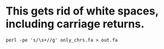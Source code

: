 # This gets rid of white spaces, including carriage returns. 

```
perl -pe 's/\s+//g' only_chrs.fa > out.fa
```
